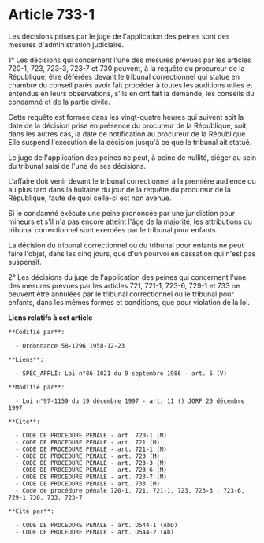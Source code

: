 # Article 733-1

Les décisions prises par le juge de l'application des peines sont des mesures d'administration judiciaire.

1° Les décisions qui concernent l'une des mesures prévues par les articles 720-1, 723, 723-3, 723-7 et 730 peuvent, à la
requête du procureur de la République, être déférées devant le tribunal correctionnel qui statue en chambre du conseil parès
avoir fait procéder à toutes les auditions utiles et entendus en leurs observations, s'ils en ont fait la demande, les
conseils du condamné et de la partie civile.

Cette requête est formée dans les vingt-quatre heures qui suivent soit la date de la décision prise en présence du procureur
de la République, soit, dans les autres cas, la date de notification au procureur de la République. Elle suspend l'exécution
de la décision  jusqu'à ce que le tribunal ait statué.

Le juge de l'application des peines ne peut, à peine de nullité, siéger au sein du tribunal saisi de l'une de ses décisions.

L'affaire doit venir devant le tribunal correctionnel à la première audience ou au plus tard dans la huitaine du jour de la
requête du procureur de la République, faute de quoi celle-ci est non avenue.

Si le condamné exécute une peine prononcée par une juridiction pour mineurs et s'il n'a pas encore atteint l'âge de la
majorité, les attributions du tribunal correctionnel sont exercées par le tribunal pour enfants.

La décision du tribunal correctionnel ou du tribunal pour enfants ne peut faire l'objet, dans les cinq jours, que d'un
pourvoi en cassation qui n'est pas suspensif.

2° Les décisions du juge de l'application des peines qui concernent l'une des mesures prévues par les articles 721, 721-1,
723-6, 729-1 et 733 ne peuvent être annulées par le tribunal correctionnel ou le tribunal pour enfants, dans les mêmes formes
et conditions, que pour violation de la loi.

**Liens relatifs à cet article**

	**Codifié par**:

	  - Ordonnance 58-1296 1958-12-23

	**Liens**:

	  - SPEC_APPLI: Loi n°86-1021 du 9 septembre 1986 - art. 5 (V)

	**Modifié par**:

	  - Loi n°97-1159 du 19 décembre 1997 - art. 11 () JORF 20 décembre 1997

	**Cite**:

	  - CODE DE PROCEDURE PENALE - art. 720-1 (M)
	  - CODE DE PROCEDURE PENALE - art. 721 (M)
	  - CODE DE PROCEDURE PENALE - art. 721-1 (M)
	  - CODE DE PROCEDURE PENALE - art. 723 (M)
	  - CODE DE PROCEDURE PENALE - art. 723-3 (M)
	  - CODE DE PROCEDURE PENALE - art. 723-6 (M)
	  - CODE DE PROCEDURE PENALE - art. 723-7 (M)
	  - CODE DE PROCEDURE PENALE - art. 733 (M)
	  - Code de procédure pénale 720-1, 721, 721-1, 723, 723-3 , 723-6, 729-1 730, 733, 723-7

	**Cité par**:

	  - CODE DE PROCEDURE PENALE - art. D544-1 (AbD)
	  - CODE DE PROCEDURE PENALE - art. D544-2 (Ab)
